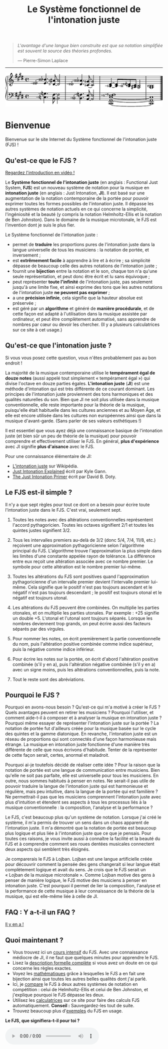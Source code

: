 ﻿---
title: Le Système fonctionnel de l'intonation juste
---

> *L'avantage d'une langue bien construite est que sa notation simplifiée est souvent la source des théories profondes.*
>
> — Pierre-Simon Laplace

---

<img src="../assets/impression.png" alt="Voici le FJS !">

# Bienvenue

Bienvenue sur le site Internet du Système fonctionnel de l'intonation juste (FJS) !

## Qu'est-ce que le FJS ?

[Regardez l'introduction en vidéo !](https://youtu.be/38I3cylJlW4)

Le **Système fonctionnel de l'intonation juste** (en anglais : Functional Just System, **FJS**) est un nouveau système de notation pour la musique en **intonation juste** (en anglais : Just Intonation, **JI**). Il est basé sur une augmentation de la notation contemporaine de la portée pour pouvoir exprimer toutes les formes possibles de l'intonation juste. Il dépasse les autres systèmes de notation actuels en ce qui concerne la simplicité, l'ingéniosité et la beauté (y compris la notation Helmholtz-Ellis et la notation de Ben Johnston). Dans le domaine de la musique microtonale, le FJS est l'invention dont je suis le plus fier.

Le Système fonctionnel de l'intonation juste :

- permet de **traduire** les proportions pures de l'intonation juste dans la langue universelle de tous les musiciens : la notation de portée, et inversement ;
- est **extrêmement facile** à apprendre à lire et à écrire ; sa simplicité dépasse de beaucoup celle des autres notations de l'intonation juste ;
- fournit une **bijection** entre la notation et le son, chaque ton n'a qu'une seule représentation, et peut donc être écrit et lu sans équivoque ;
- peut représenter **toute l'infinité** de l'intonation juste, pas seulement jusqu'à une limite fixe, et ainsi exprime des tons que les autres notations de l'intonation juste **ne peuvent pas exprimer** ;
- a une **précision infinie**, cela signifie que la hauteur absolue est préservée ;
- est géré par un **algorithme** et généré de **manière procédurale**, et de cette façon est adapté à l'utilisation dans la musique assistée par ordinateur, et peut être complètement automatisé, sans apprendre de nombres par cœur ou devoir les chercher. (Il y a plusieurs calculatrices sur ce site à cet usage.)

## Qu'est-ce que l'intonation juste ?

Si vous vous posez cette question, vous n'êtes probablement pas au bon endroit !

La majorité de la musique contemporaine utilise le **tempérament égal de douze notes** (aussi appelé tout simplement « tempérament égal ») qui divise l'octave en douze parties égales. **L'intonation juste** (**JI**) est une méthode d'intonation qui est très différente de ce courant dominant. Les principes de l'intonation juste proviennent des tons harmoniques et des qualités naturelles du son. Bien que JI ne soit plus utilisée dans la musique conventionnelle, elle reste importante pour la théorie de la musique, puisqu'elle était habituelle dans les cultures anciennes et au Moyen Âge, et elle est encore utilisée dans les cultures non européennes ainsi que dans la musique d'avant-garde. (Sans parler de ses valeurs esthétiques !)

Il est essentiel que vous ayez déjà une connaissance basique de l'intonation juste (et bien sûr un peu de théorie de la musique) pour pouvoir comprendre et effectivement utiliser le FJS. En général, **plus d'expérience** avec JI signifie **plus d'aisance** avec le FJS.

Pour une connaissance élémentaire de JI:

- [L'intonation juste](https://fr.wikipedia.org/wiki/Intonation_juste) sur Wikipédia.
- [Just Intonation Explained](https://www.kylegann.com/tuning.html) écrit par Kyle Gann.
- [The Just Intonation Primer](http://www.dbdoty.com/Words/Primer1.html) écrit par David B. Doty.

## Le FJS est-il simple ?

Il n'y a que sept règles pour tout ce dont on a besoin pour écrire toute l'intonation juste dans le FJS. C'est vrai, seulement sept.

1. Toutes les notes avec des altérations conventionnelles représentent l'accord pythagoricien. Toutes les octaves signifient 2/1 et toutes les quintes justes signifient 3/2.

2. Tous les intervalles premiers au-delà de 3/2 (donc 5/4, 7/4, 11/8, etc.) reçoivent une approximation pythagoricienne selon l'algorithme principal du FJS. L'algorithme trouve l'approximation la plus simple dans les limites d'une constante appelée rayon de tolérance. La différence entre eux reçoit une altération associée avec ce nombre premier. Le symbole pour cette altération est le nombre premier lui-même.

3. Toutes les altérations du FJS sont positives quand l'approximation pythagoricienne d'un intervalle premier devient l'intervalle premier lui-même. Cela signifie que le positif n'est pas toujours ascendant et le négatif n'est pas toujours descendant ; le positif est toujours otonal et le négatif est toujours utonal.

4. Les altérations du FJS peuvent être combinées. On multiplie les parties otonales, et on multiplie les parties utonales. Par exemple : +25 signifie un double +5. L'otonal et l'utonal sont toujours séparés. Lorsque les nombres deviennent trop grands, on peut écrire aussi des facteurs séparés par des virgules.

5. Pour nommer les notes, on écrit premièrement la partie conventionnelle du nom, puis l'altération positive combinée comme indice supérieur, puis la négative comme indice inférieur.

6. Pour écrire les notes sur la portée, on écrit d'abord l'altération positive combinée (s'il y en a), puis l'altération négative combinée (s'il y en a) avec un signe moins, puis les altérations conventionnelles, puis la note.

7. Tout le reste sont des abréviations.

## Pourquoi le FJS ?

Pourquoi en avons-nous besoin ? Qu'est-ce qui m'a motivé à créer le FJS ? Quels avantages peuvent en retirer les musiciens ? Pourquoi l'utiliser, et comment aide-t-il à composer et à analyser la musique en intonation juste ? Pourquoi même essayer de représenter l'intonation juste sur la portée ? La notation de portée fut d'ailleurs créée pour la musique basée sur le cycle des quintes et la gamme diatonique. En revanche, l'intonation juste est un réseau de proportions qui sont connectés d'une façon harmonieuse mais étrange. La musique en intonation juste fonctionne d'une manière très différente de celle que nous écrivons d'habitude. Tenter de la représenter de cette façon serait, certes, anormal et maladroit.

Pourquoi ai-je toutefois décidé de réaliser cette idée ? Pour la raison que la notation de portée est une langue de communication entre musiciens. Bien qu'elle ne soit pas parfaite, elle est universelle pour tous les musiciens. En outre, nous sommes habitués à penser en notes. Ne serait-il pas utile de pouvoir traduire la langue de l'intonation juste qui est harmonieuse et régulière, mais peu intuitive, dans la langue de la portée qui est familière ? Ne permettrait-il pas que les musiciens comprennent l'intonation juste avec plus d'intuition et étendent ses aspects à tous les processus liés à la musique conventionnelle : la composition, l'analyse et la performance ?

Le FJS, c'est beaucoup plus qu'un système de notation. Lorsque j'ai créé le système, il m'a permis de trouver un sens dans un chaos apparent de l'intonation juste. Il m'a démontré que la notation de portée est beaucoup plus logique et plus liée à l'intonation juste que ce que je pensais. Pour toutes ces raisons, je vous invite aussi à connaître la facilité et la beauté du FJS et à comprendre comment ses roues dentées musicales connectent deux aspects qui semblent très éloignés.

Je comparerais le FJS à Lojban. Lojban est une langue artificielle créée pour découvrir comment la pensée des gens changerait si leur langue était complètement logique et avait du sens. Je crois que le FJS serait un « Lojban de la musique microtonale ». Comme Lojban motive des gens à penser de manière logique, le FJS motive des musiciens à penser en intonation juste. C'est pourquoi il permet de lier la composition, l'analyse et la performance de cette musique à leur connaissance de la théorie de la musique, qui est elle-même liée à celle de JI.

## FAQ : Y a-t-il un FAQ ?

[Il y en a !](faq.html)

## Quoi maintenant ?

- Vous trouvez ici un [cours intensif](crash.html) du FJS. Avec une connaissance médiocre de JI, il ne faut que quelques minutes pour apprendre le FJS.
- Lisez la [description formelle complète](rules.html) si vous avez un doute en ce qui concerne les règles exactes.
- Voyez les [mathématiques](math.html) grâce à lesquelles le FJS a en fait une bijection ainsi que toutes les autres belles qualités dont j'ai parlé.
- Ici, je [compare](compare.html) le FJS à deux autres systèmes de notation en compétition : celui de Helmholtz-Ellis et celui de Ben Johnston, et j'explique pourquoi le FJS dépasse les deux.
- Utilisez les [calculatrices](calc.html) sur ce site pour faire des calculs FJS automatiquement. **Conseil :** Sauvegardez-les tout de suite.
- Trouvez beaucoup plus d'[exemples](examples.html) du FJS en usage.

**Le FJS, que signifiera-t-il pour toi ?**

<audio controls><source src="../assets/audio_impression.mp3" type="audio/mpeg"></audio>
